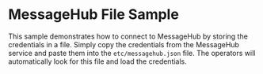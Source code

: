# MessageHub File Sample

This sample demonstrates how to connect to MessageHub by storing the credentials in a file. Simply copy the credentials from the MessageHub service and paste them into the `etc/messagehub.json` file. The operators will automatically look for this file and load the credentials.
